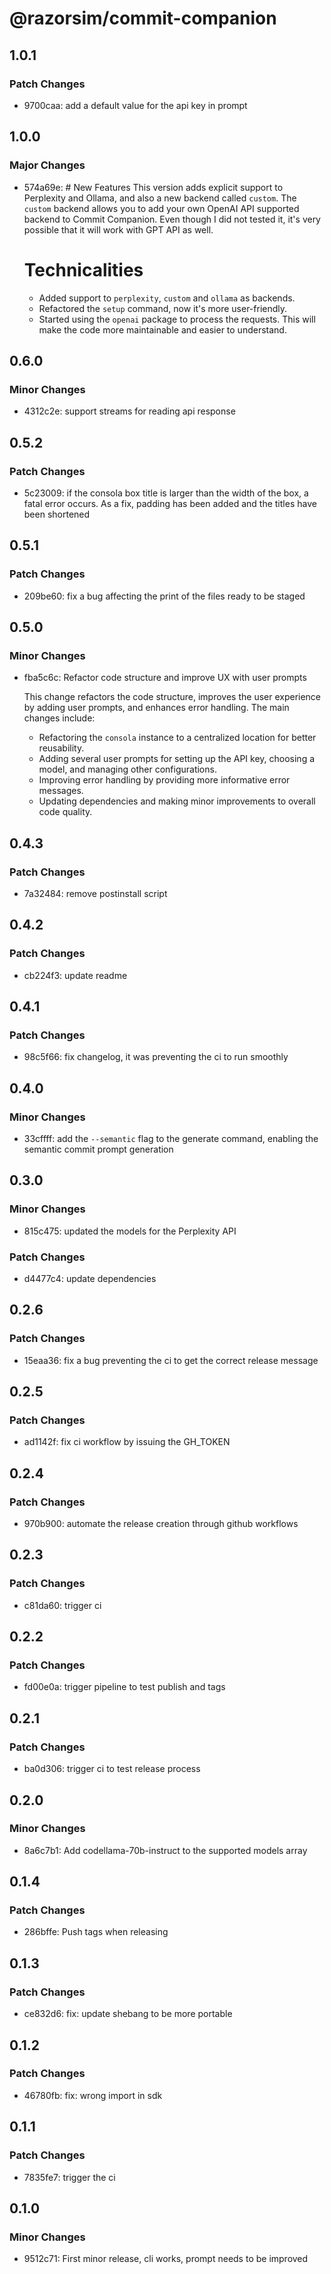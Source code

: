 # @razorsim/commit-companion

## 1.0.1

### Patch Changes

- 9700caa: add a default value for the api key in prompt

## 1.0.0

### Major Changes

- 574a69e: # New Features
  This version adds explicit support to Perplexity and Ollama, and also a new backend called `custom`. The `custom` backend allows you to add your own OpenAI API supported backend to Commit Companion. Even though I did not tested it, it's very possible that it will work with GPT API as well.

  # Technicalities

  - Added support to `perplexity`, `custom` and `ollama` as backends.
  - Refactored the `setup` command, now it's more user-friendly.
  - Started using the `openai` package to process the requests. This will make the code more maintainable and easier to understand.

## 0.6.0

### Minor Changes

- 4312c2e: support streams for reading api response

## 0.5.2

### Patch Changes

- 5c23009: if the consola box title is larger than the width of the box, a fatal error occurs. As a fix, padding has been added and the titles have been shortened

## 0.5.1

### Patch Changes

- 209be60: fix a bug affecting the print of the files ready to be staged

## 0.5.0

### Minor Changes

- fba5c6c: Refactor code structure and improve UX with user prompts

  This change refactors the code structure, improves the user experience by adding user prompts, and enhances error handling. The main changes include:

  - Refactoring the `consola` instance to a centralized location for better reusability.
  - Adding several user prompts for setting up the API key, choosing a model, and managing other configurations.
  - Improving error handling by providing more informative error messages.
  - Updating dependencies and making minor improvements to overall code quality.

## 0.4.3

### Patch Changes

- 7a32484: remove postinstall script

## 0.4.2

### Patch Changes

- cb224f3: update readme

## 0.4.1

### Patch Changes

- 98c5f66: fix changelog, it was preventing the ci to run smoothly

## 0.4.0

### Minor Changes

- 33cffff: add the `--semantic` flag to the generate command, enabling the semantic commit prompt generation

## 0.3.0

### Minor Changes

- 815c475: updated the models for the Perplexity API

### Patch Changes

- d4477c4: update dependencies

## 0.2.6

### Patch Changes

- 15eaa36: fix a bug preventing the ci to get the correct release message

## 0.2.5

### Patch Changes

- ad1142f: fix ci workflow by issuing the GH_TOKEN

## 0.2.4

### Patch Changes

- 970b900: automate the release creation through github workflows

## 0.2.3

### Patch Changes

- c81da60: trigger ci

## 0.2.2

### Patch Changes

- fd00e0a: trigger pipeline to test publish and tags

## 0.2.1

### Patch Changes

- ba0d306: trigger ci to test release process

## 0.2.0

### Minor Changes

- 8a6c7b1: Add codellama-70b-instruct to the supported models array

## 0.1.4

### Patch Changes

- 286bffe: Push tags when releasing

## 0.1.3

### Patch Changes

- ce832d6: fix: update shebang to be more portable

## 0.1.2

### Patch Changes

- 46780fb: fix: wrong import in sdk

## 0.1.1

### Patch Changes

- 7835fe7: trigger the ci

## 0.1.0

### Minor Changes

- 9512c71: First minor release, cli works, prompt needs to be improved
